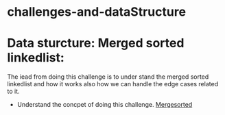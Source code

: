 # challenges-and-dataStructure
# Data sturcture: Merged sorted linkedlist:
The iead from doing this challenge is to under stand the merged sorted linkedlist and how it works also how we can handle the edge cases
related to it.

- Understand the concpet of doing this challenge.
[Mergesorted](https://github.com/OmarAmjad310/challenges-and-dataStructure/blob/linkedlist-Merge-Sorted/Data%20Sturctures/Merged%20sort%20linkedlist/doc/megreSorted%20.png)

